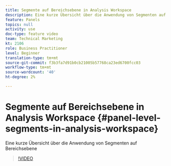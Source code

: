 ```yaml
---
title: Segmente auf Bereichsebene in Analysis Workspace
description: Eine kurze Übersicht über die Anwendung von Segmenten auf Bereichsebene
feature: Panels
topics: null
activity: use
doc-type: feature video
team: Technical Marketing
kt: 2106
role: Business Practitioner
level: Beginner
translation-type: tm+mt
source-git-commit: f3b3fa7d91b0cb21005b57768ca23ed6700fcc03
workflow-type: tm+mt
source-wordcount: '40'
ht-degree: 2%

---
```



# Segmente auf Bereichsebene in Analysis Workspace {#panel-level-segments-in-analysis-workspace}

Eine kurze Übersicht über die Anwendung von Segmenten auf Bereichsebene

>[!VIDEO](https://video.tv.adobe.com/v/24032/?quality=12)
